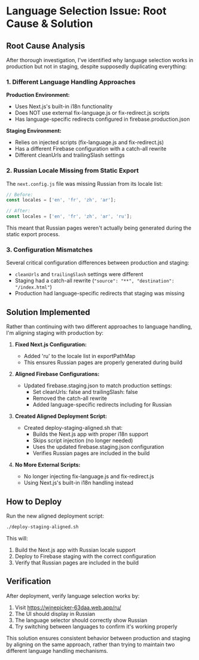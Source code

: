 # Language Selection Issue: Root Cause & Solution

## Root Cause Analysis

After thorough investigation, I've identified why language selection works in production but not in staging, despite supposedly duplicating everything:

### 1. Different Language Handling Approaches

**Production Environment:**
- Uses Next.js's built-in i18n functionality
- Does NOT use external fix-language.js or fix-redirect.js scripts
- Has language-specific redirects configured in firebase.production.json

**Staging Environment:**
- Relies on injected scripts (fix-language.js and fix-redirect.js)
- Has a different Firebase configuration with a catch-all rewrite
- Different cleanUrls and trailingSlash settings

### 2. Russian Locale Missing from Static Export

The `next.config.js` file was missing Russian from its locale list:
```javascript
// Before:
const locales = ['en', 'fr', 'zh', 'ar'];

// After:
const locales = ['en', 'fr', 'zh', 'ar', 'ru'];
```

This meant that Russian pages weren't actually being generated during the static export process.

### 3. Configuration Mismatches

Several critical configuration differences between production and staging:
- `cleanUrls` and `trailingSlash` settings were different
- Staging had a catch-all rewrite (`"source": "**", "destination": "/index.html"`)
- Production had language-specific redirects that staging was missing

## Solution Implemented

Rather than continuing with two different approaches to language handling, I'm aligning staging with production by:

1. **Fixed Next.js Configuration:**
   - Added 'ru' to the locale list in exportPathMap
   - This ensures Russian pages are properly generated during build

2. **Aligned Firebase Configurations:**
   - Updated firebase.staging.json to match production settings:
     - Set cleanUrls: false and trailingSlash: false
     - Removed the catch-all rewrite
     - Added language-specific redirects including for Russian

3. **Created Aligned Deployment Script:**
   - Created deploy-staging-aligned.sh that:
     - Builds the Next.js app with proper i18n support
     - Skips script injection (no longer needed)
     - Uses the updated firebase.staging.json configuration
     - Verifies Russian pages are included in the build

4. **No More External Scripts:**
   - No longer injecting fix-language.js and fix-redirect.js
   - Using Next.js's built-in i18n handling instead

## How to Deploy

Run the new aligned deployment script:
```bash
./deploy-staging-aligned.sh
```

This will:
1. Build the Next.js app with Russian locale support
2. Deploy to Firebase staging with the correct configuration
3. Verify that Russian pages are included in the build

## Verification

After deployment, verify language selection works by:
1. Visit https://winepicker-63daa.web.app/ru/
2. The UI should display in Russian
3. The language selector should correctly show Russian
4. Try switching between languages to confirm it's working properly

This solution ensures consistent behavior between production and staging by aligning on the same approach, rather than trying to maintain two different language handling mechanisms.